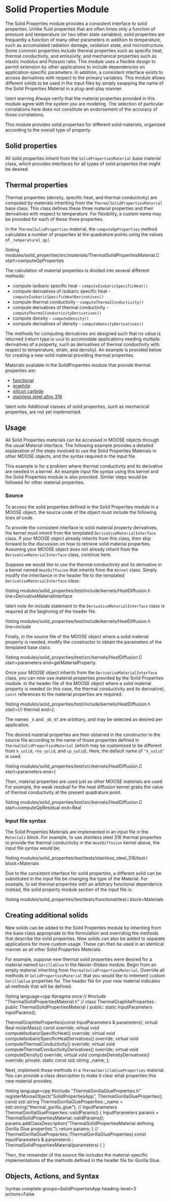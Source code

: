# Solid Properties Module

The Solid Properties module provides a consistent interface to solid properties. Unlike
fluid properties that are often times only a function of pressure and temperature
(or two other state variables), solid properties are frequently a function of many
other parameters in addition to temperature, such as accumulated radiation damage,
oxidation state, and microstructure. Some common properties include thermal
properties such as specific heat, thermal conductivity, and emissivity; and
mechanical properties such as elastic modulus and Poisson ratio. This module uses a
flexible design to permit extension by other applications to include dependencies on
application-specific parameters. In addition, a consistent interface exists to access
derivatives with respect to the primary variables. This module allows different solids
to be used in the input files by simply swapping the name of the Solid Properties
Material in a plug-and-play manner.

!alert warning
Always verify that the material properties provided in this module agree with
the system you are modeling. The selection of particular correlations here does not
constitute an endorsement of the accuracy of those correlations.

This module provides solid properties for different solid materials, organized according to
the overall type of property.

## Solid properties

All solid properties inherit from the `SolidPropertiesMaterial` base material class, which provides
interfaces for all types of solid properties that might be desired.

## Thermal properties

Thermal properties (density, specific heat, and thermal conductivity) are computed by
materials inheriting from the `ThermalSolidPropertiesMaterial` base class. This class
defines these three material properties and their derivatives with respect to temperature.
For flexibility, a custom name may be provided for each of these three properties.

In the `ThermalSolidProperties` material, the `computeQpProperties` method calculates a number of properties at
the quadrature points using the values of `_temperature[_qp]`.

!listing modules/solid_properties/src/materials/ThermalSolidPropertiesMaterial.C start=computeQpProperties

The calculation of material properties is divided into several different methods:

- compute isobaric specific heat - `computeIsobaricSpecificHeat()`
- compute derivatives of isobaric specific heat - `computeIsobaricSpecificHeatDerivatives()`
- compute thermal conductivity - `computeThermalConductivity()`
- compute derivatives of thermal conductivity - `computeThermalConductivityDerivatives()`
- compute density - `computeDensity()`
- compute derivatives of density - `computeDensityDerivatives()`

The methods for computing derivatives are designed such that no value is returned (return
type is `void` to accomodate applications needing multiple derivatives of a property, such
as derivatives of thermal conductivity with respect to temperature, strain, and density).
An example is provided below for creating a new solid material providing thermal properties.

Materials available in the SolidProperties module that provide thermal properties
are:

- [functional](/ThermalFunctionSolidProperties.md)
- [graphite](/ThermalGraphiteProperties.md)
- [silicon carbide](/ThermalSiliconCarbideProperties.md)
- [stainless steel alloy 316](/ThermalStainlessSteel316Properties.md)

!alert note
Additional classes of solid properties, such as mechanical properties, are not yet
implemented.

## Usage

All Solid Properties materials can be accessed in MOOSE objects through the usual Material
interface. The following example provides a detailed explanation of the steps involved to use the
Solid Properties Materials in other MOOSE objects, and the syntax required in the input file.

This example is for a problem where thermal conductivity and its derivative are needed in a kernel.
An example input file syntax using this kernel and the Solid Properties module is also provided.
Similar steps would be followed for other material properties.

### Source

To access the solid properties defined in the Solid Properties module in a MOOSE object, the source
code of the object must include the following lines of code.

To provide the consistent interface to solid material property derivatives, the kernel must
inherit from the templated `DerivativeMaterialInterface` class. If your MOOSE object already
inherits from this class, then skip forward to the discussion on how to retrieve solid
material properties. Assuming your MOOSE object does not already inherit from the
`DerivativeMaterialInterface` class, continue here.

Suppose we would like to use the thermal conductivity and its derivative in a
kernel named `HeatDiffusion` that inherits
from the `Kernel` class. Simply modify the inheritance in the header file to the templated
`DerivativeMaterialInterface` class:

!listing modules/solid_properties/test/include/kernels/HeatDiffusion.h line=DerivativeMaterialInterface<Kernel>

!alert note
An include statement to the `DerivativeMaterialInterface` class is required at the beginning of the
header file.

!listing modules/solid_properties/test/include/kernels/HeatDiffusion.h line=include

Finally, in the source file of the MOOSE object where a solid material property is needed,
modify the constructor to obtain the parameters of the templated base class:

!listing modules/solid_properties/test/src/kernels/HeatDiffusion.C start=parameters end=getMaterialProperty

Once your MOOSE object inherits from the `DerivativeMaterialInterface` class, you can now
use material properties provided by the Solid Properties module. In the header file of the
MOOSE object where a solid material property is needed (in this case, the
thermal conductivity and its derivative), `const` references to the material properties are required:

!listing modules/solid_properties/test/include/kernels/HeatDiffusion.h start=/// thermal end=};

The names `_k` and `_dk_dT` are arbitrary, and may be selected as desired per application.

The desired material properties are then obtained in the constructor in the source file
according to the name of those properties defined in `ThermalSolidPropertiesMaterial` (which
may be customized to be different from `k_solid`, `rho_solid`, and `cp_solid`). Here, the
default name of `"k_solid"` is used.

!listing modules/solid_properties/test/src/kernels/HeatDiffusion.C start=parameters end={

Then, material properties are used just as other MOOSE materials are used. For example, the
weak residual for the heat diffusion kernel grabs the value of thermal conductivity at the
present quadrature point.

!listing modules/solid_properties/test/src/kernels/HeatDiffusion.C start=computeQpResidual end=Real

### Input file syntax

The Solid Properties Materials are implemented in an input file in the `Materials` block.  For
example, to use stainless steel 316 thermal properties to provide the thermal conductivity in
the `HeatDiffusion` kernel above, the input file syntax would be:

!listing modules/solid_properties/test/tests/stainless_steel_316/test.i block=Materials

Due to the consistent interface for solid properties, a different solid can be substituted in the
input file be changing the type of the Material. For example, to set thermal properties
with an arbitrary functional dependence instead, the solid property module section of
the input file is:

!listing modules/solid_properties/test/tests/functional/test.i block=Materials

## Creating additional solids

New solids can be added to the Solid Properties module by inheriting from the base class appropriate
to the formulation and overriding the methods that describe the solid properties. New solids can also
be added to separate applications for more custom usage. These can then be
used in an identical manner as all other Solid Properties Materials.

For example, suppose new thermal solid properties were desired for a material named `GorillaGlue` in
the Navier-Stokes module. Begin from an empty material inheriting from `ThermalSolidPropertiesMaterial`.
Override all methods in `SolidPropertiesMaterial` that you would like to imlement custom `GorillaGlue`
properties for. The header file for your new material indicates all methods that will be defined.

!listing language=cpp
#pragma once
//
#include "ThermalSolidPropertiesMaterial.h"
//
class ThermalGraphiteProperties : public ThermalSolidPropertiesMaterial
{
public:
  static InputParameters inputParams();

  ThermalGraphiteProperties(const InputParameters & parameters);
  virtual Real molarMass() const override;
  virtual void computeIsobaricSpecificHeat() override;
  virtual void computeIsobaricSpecificHeatDerivatives() override;
  virtual void computeThermalConductivity() override;
  virtual void computeThermalConductivityDerivatives() override;
  virtual void computeDensity() override;
  virtual void computeDensityDerivatives() override;
private:
  static const std::string _name;
};

Next, implement those methods in a `ThermalGorillaGlueProperties` material. You can provide
a class description to make it clear what properties this new material provides.

!listing language=cpp
#include "ThermalGorillaGlueProperties.h"
registerMooseObject("SolidPropertiesApp", ThermalGorillaGlueProperties);
const std::string ThermalGorillaGlueProperties::_name = std::string("thermal_gorilla_glue");
//
InputParameters
ThermalGorillaGlueProperties::validParams()
{
  InputParameters params = ThermalSolidPropertiesMaterial::validParams();
  params.addClassDescription("ThermalSolidPropertiesMaterial defining Gorilla Glue properties.");
  return params;
}
//
ThermalGorillaGlueProperties::ThermalGorillaGlueProperties(
    const InputParameters & parameters)
  : ThermalSolidPropertiesMaterial(parameters)
{
}

Then, the remainder of the source file includes the material-specific implementations
of the methods defined in the header file for Gorilla Glue.

## Objects, Actions, and Syntax

!syntax complete groups=SolidPropertiesApp heading-level=3 actions=False
